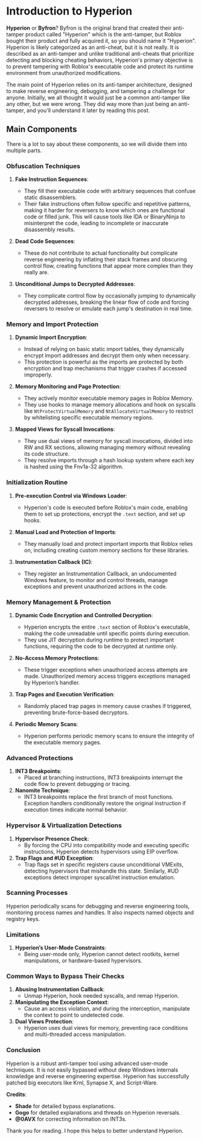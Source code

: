 # Introduction to Hyperion

**Hyperion** or **Byfron**? Byfron is the original brand that created their anti-tamper product called "Hyperion" which is the anti-tamper, but Roblox bought their product and fully acquired it, so you should name it "Hyperion". Hyperion is likely categorized as an anti-cheat, but it is not really. It is described as an anti-tamper and unlike traditional anti-cheats that prioritize detecting and blocking cheating behaviors, Hyperion's primary objective is to prevent tampering with Roblox's executable code and protect its runtime environment from unauthorized modifications.

The main point of Hyperion relies on its anti-tamper architecture, designed to make reverse engineering, debugging, and tampering a challenge for anyone. Initially, we all thought it would just be a common anti-tamper like any other, but we were wrong. They did way more than just being an anti-tamper, and you'll understand it later by reading this post.

## Main Components

There is a lot to say about these components, so we will divide them into multiple parts.

### Obfuscation Techniques

1. **Fake Instruction Sequences**:
   - They fill their executable code with arbitrary sequences that confuse static disassemblers.
   - Their fake instructions often follow specific and repetitive patterns, making it harder for reversers to know which ones are functional code or filled junk. This will cause tools like IDA or BinaryNinja to misinterpret the code, leading to incomplete or inaccurate disassembly results.
   
2. **Dead Code Sequences**:
   - These do not contribute to actual functionality but complicate reverse engineering by inflating their stack frames and obscuring control flow, creating functions that appear more complex than they really are.
   
3. **Unconditional Jumps to Decrypted Addresses**:
   - They complicate control flow by occasionally jumping to dynamically decrypted addresses, breaking the linear flow of code and forcing reversers to resolve or emulate each jump's destination in real time.

### Memory and Import Protection

1. **Dynamic Import Encryption**:
   - Instead of relying on basic static import tables, they dynamically encrypt import addresses and decrypt them only when necessary.
   - This protection is powerful as the imports are protected by both encryption and trap mechanisms that trigger crashes if accessed improperly.

2. **Memory Monitoring and Page Protection**:
   - They actively monitor executable memory pages in Roblox Memory.
   - They use hooks to manage memory allocations and hook on syscalls like `NtProtectVirtualMemory` and `NtAllocateVirtualMemory` to restrict by whitelisting specific executable memory regions.

3. **Mapped Views for Syscall Invocations**:
   - They use dual views of memory for syscall invocations, divided into RW and RX sections, allowing managing memory without revealing its code structure.
   - They resolve imports through a hash lookup system where each key is hashed using the Fnv1a-32 algorithm.

### Initialization Routine

1. **Pre-execution Control via Windows Loader**:
   - Hyperion's code is executed before Roblox's main code, enabling them to set up protections, encrypt the `.text` section, and set up hooks.

2. **Manual Load and Protection of Imports**:
   - They manually load and protect important imports that Roblox relies on, including creating custom memory sections for these libraries.

3. **Instrumentation Callback (IC)**:
   - They register an Instrumentation Callback, an undocumented Windows feature, to monitor and control threads, manage exceptions and prevent unauthorized actions in the code.

### Memory Management & Protection

1. **Dynamic Code Encryption and Controlled Decryption**:
   - Hyperion encrypts the entire `.text` section of Roblox's executable, making the code unreadable until specific points during execution.
   - They use JIT decryption during runtime to protect important functions, requiring the code to be decrypted at runtime only.

2. **No-Access Memory Protections**:
   - These trigger exceptions when unauthorized access attempts are made. Unauthorized memory access triggers exceptions managed by Hyperion’s handler.

3. **Trap Pages and Execution Verification**:
   - Randomly placed trap pages in memory cause crashes if triggered, preventing brute-force-based decryptors.

4. **Periodic Memory Scans**:
   - Hyperion performs periodic memory scans to ensure the integrity of the executable memory pages.

### Advanced Protections

1. **INT3 Breakpoints**:
   - Placed at branching instructions, INT3 breakpoints interrupt the code flow to prevent debugging or tracing.
2. **Nanomite Technique**:
   - INT3 breakpoints replace the first branch of most functions. Exception handlers conditionally restore the original instruction if execution times indicate normal behavior.

### Hypervisor & Virtualization Detections

1. **Hypervisor Presence Check**:
   - By forcing the CPU into compatibility mode and executing specific instructions, Hyperion detects hypervisors using EIP overflow.
2. **Trap Flags and #UD Exception**:
   - Trap flags set in specific registers cause unconditional VMExits, detecting hypervisors that mishandle this state. Similarly, #UD exceptions detect improper syscall/ret instruction emulation.

### Scanning Processes

Hyperion periodically scans for debugging and reverse engineering tools, monitoring process names and handles. It also inspects named objects and registry keys.

### Limitations

1. **Hyperion’s User-Mode Constraints**:
   - Being user-mode only, Hyperion cannot detect rootkits, kernel manipulations, or hardware-based hypervisors.

### Common Ways to Bypass Their Checks

1. **Abusing Instrumentation Callback**:
   - Unmap Hyperion, hook needed syscalls, and remap Hyperion.
2. **Manipulating the Exception Context**:
   - Cause an access violation, and during the interception, manipulate the context to point to undetected code.
3. **Dual Views Protection**:
   - Hyperion uses dual views for memory, preventing race conditions and multi-threaded access manipulation.

### Conclusion

Hyperion is a robust anti-tamper tool using advanced user-mode techniques. It is not easily bypassed without deep Windows internals knowledge and reverse engineering expertise. Hyperion has successfully patched big executors like Krnl, Synapse X, and Script-Ware.

**Credits**:
- **Shade** for detailed bypass explanations.
- **Gogo** for detailed explanations and threads on Hyperion reversals.
- **@0AVX** for correcting information on INT3s.

Thank you for reading. I hope this helps to better understand Hyperion.